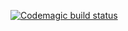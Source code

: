 [![Codemagic build status](https://api.codemagic.io/apps/6817970eabca09cfbda3d02b/ios-project-debug/status_badge.svg)](https://codemagic.io/apps/6817970eabca09cfbda3d02b/ios-project-debug/latest_build)
